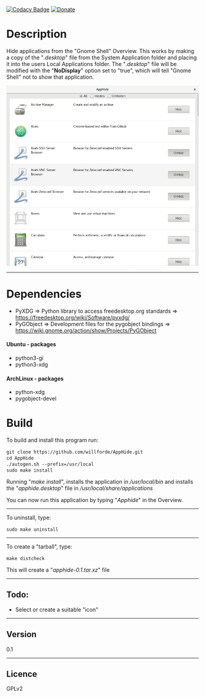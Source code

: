[![Codacy Badge](https://api.codacy.com/project/badge/Grade/5f439fccd6194bf485db4c3dab1797cd)](https://www.codacy.com/app/willforde/AppHide?utm_source=github.com&utm_medium=referral&utm_content=willforde/AppHide&utm_campaign=badger)
[![Donate](https://img.shields.io/badge/Donate-PayPal-green.svg)](https://www.paypal.com/cgi-bin/webscr?cmd=_donations&business=SLQMJBWX7G2PU)

# Description
Hide applications from the "Gnome Shell" Overview. This works by making a copy of the "*.desktop*" file from the System Application folder and placing it into the users Local Applications folder. The "*.desktop*" file will be modified with the "**NoDisplay**" option set to "true", which will tell "Gnome Shell" not to show that application.

![Alt text](/screenshot-adwaita.png "Screenshot")

-------------

# Dependencies
* PyXDG       => Python library to access freedesktop.org standards     => https://freedesktop.org/wiki/Software/pyxdg/
* PyGObject   => Development files for the pygobject bindings           => https://wiki.gnome.org/action/show/Projects/PyGObject

#### Ubuntu - packages
* python3-gi
* python3-xdg

#### ArchLinux - packages
* python-xdg
* pygobject-devel

# Build
To build and install this program run:
```
git clone https://github.com/willforde/AppHide.git
cd AppHide
./autogen.sh --prefix=/usr/local
sudo make install
```
Running "*make install*", installs the application in */usr/local/bin*
and installs the "*apphide.desktop*" file in */usr/local/share/applications*

You can now run this application by typing "*Apphide*" in the Overview.

----------------
To uninstall, type:
```
sudo make uninstall
```
----------------
To create a "tarball", type:
```
make distcheck
```
This will create a "*apphide-0.1.tar.xz*" file


----------------
## Todo:
* Select or create a suitable "icon"

----------------
## Version
0.1

----------------
## Licence
GPLv2
